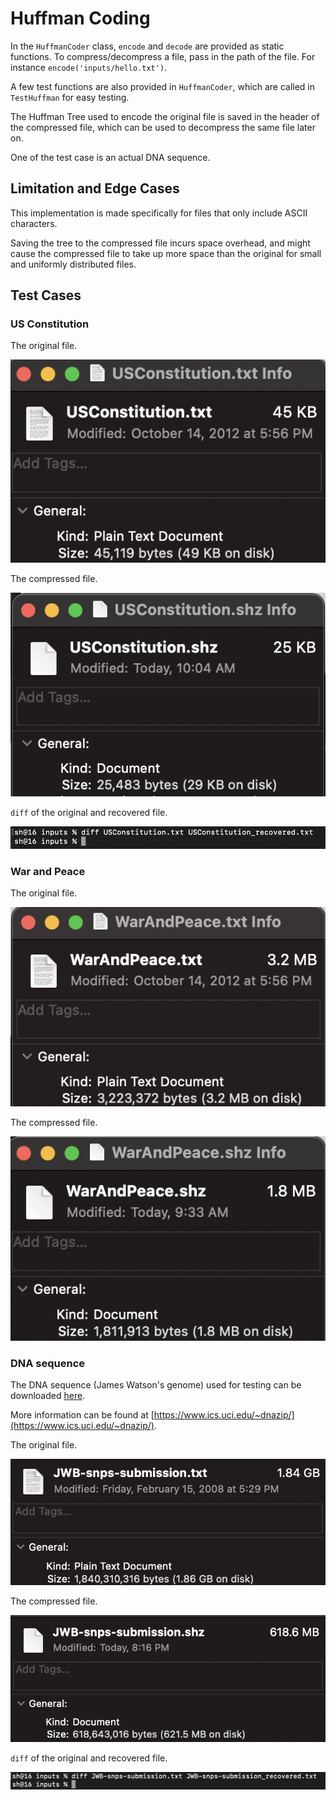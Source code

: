 # Huffman Coding

In the `HuffmanCoder` class, `encode` and `decode` are provided as static functions. To compress/decompress a file, pass in the path of the file. For instance `encode('inputs/hello.txt')`.

A few test functions are also provided in `HuffmanCoder`, which are called in `TestHuffman` for easy testing.

The Huffman Tree used to encode the original file is saved in the header of the compressed file, which can be used to decompress the same file later on.

One of the test case is an actual DNA sequence.

## Limitation and Edge Cases
This implementation is made specifically for files that only include ASCII characters.

Saving the tree to the compressed file incurs space overhead, and might cause the compressed file to take up more space than the original for small and uniformly distributed files.

## Test Cases

### US Constitution
The original file.

![usconstitution](usconstitution.png)

The compressed file.

![usconstitution](compressed_usconstitution.png)

`diff` of the original and recovered file.

![usconstitution](diff_usconstitution.png)

### War and Peace
The original file.

![warandpeace](warandpeace.png)

The compressed file.

![warandpeace](compressed_warandpeace.png)

### DNA sequence
The DNA sequence (James Watson's genome) used for testing can be downloaded [here](https://www.ics.uci.edu/~dnazip/JWB.tgz).

More information can be found at [https://www.ics.uci.edu/~dnazip/](https://www.ics.uci.edu/~dnazip/).

The original file.

![DNA](dna.png)

The compressed file.

![DNA](compressed_dna.png)

`diff` of the original and recovered file.

![DNA](diff_dna.png)
